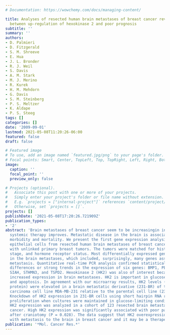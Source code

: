 ```yaml
---
# Documentation: https://wowchemy.com/docs/managing-content/

title: Analyses of resected human brain metastases of breast cancer reveal the association
  between up-regulation of hexokinase 2 and poor prognosis
subtitle: ''
summary: ''
authors:
- D. Palmieri
- D. Fitzgerald
- S. M. Shreeve
- E. Hua
- J. L. Bronder
- R. J. Weil
- S. Davis
- A. M. Stark
- M. J. Merino
- R. Kurek
- H. M. Mehdorn
- G. Davis
- S. M. Steinberg
- P. S. Meltzer
- K. Aldape
- P. S. Steeg
tags: []
categories: []
date: '2009-09-01'
lastmod: 2021-05-08T11:20:26-06:00
featured: false
draft: false

# Featured image
# To use, add an image named `featured.jpg/png` to your page's folder.
# Focal points: Smart, Center, TopLeft, Top, TopRight, Left, Right, BottomLeft, Bottom, BottomRight.
image:
  caption: ''
  focal_point: ''
  preview_only: false

# Projects (optional).
#   Associate this post with one or more of your projects.
#   Simply enter your project's folder or file name without extension.
#   E.g. `projects = ["internal-project"]` references `content/project/deep-learning/index.md`.
#   Otherwise, set `projects = []`.
projects: []
publishDate: '2021-05-08T17:20:26.721909Z'
publication_types:
- '2'
abstract: 'Brain metastases of breast cancer seem to be increasingin incidence as
  systemic therapy improves. Metastatic disease in the brain is associated with high
  morbidity and mortality. We present the first gene expression analysis of laser-captured
  epithelial cells from resected human brain metastases of breast cancer compared
  with unlinked primary breast tumors. The tumors were matched for histology, tumor-node-metastasis
  stage, and hormone receptor status. Most differentially expressed genes were down-regulated
  in the brain metastases, which included, surprisingly, many genes associated with
  metastasis. Quantitative real-time PCR analysis confirmed statistically significant
  differences or strong trends in the expression of six genes: BMP1, PEDF, LAMgamma3,
  SIAH, STHMN3, and TSPD2. Hexokinase 2 (HK2) was also of interest because of its
  increased expression in brain metastases. HK2 is important in glucose metabolism
  and apoptosis. In agreement with our microarray results, HK2 levels (both mRNA and
  protein) were elevated in a brain metastatic derivative (231-BR) of the human breast
  carcinoma cell line MDA-MB-231 relative to the parental cell line (231-P) in vitro.
  Knockdown of HK2 expression in 231-BR cells using short hairpin RNA reduced cell
  proliferation when cultures were maintained in glucose-limiting conditions. Finally,
  HK2 expression was analyzed in a cohort of 123 resected brain metastases of breast
  cancer. High HK2 expression was significantly associated with poor patient survival
  after craniotomy (P = 0.028). The data suggest that HK2 overexpression is associated
  with metastasis to the brain in breast cancer and it may be a therapeutic target.'
publication: '*Mol. Cancer Res.*'
---
```

